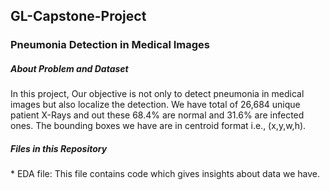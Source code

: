 <h2>GL-Capstone-Project</h2>
<h3> Pneumonia Detection in Medical Images</h3>
<h5> About Problem and Dataset </h5>
In this project, Our objective is not only to detect pneumonia in medical images but also localize the detection. We have total of 26,684 unique patient X-Rays and out these 68.4% are normal and 31.6% are infected ones. The bounding boxes we have are in centroid format i.e., (x,y,w,h).
<h5> Files in this Repository</h5>
* EDA file: This file contains code which gives insights about data we have.

